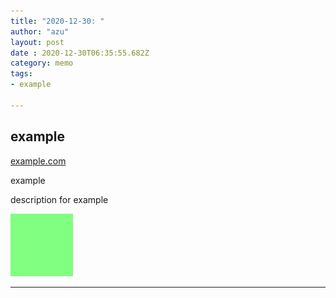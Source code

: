 ```yaml
---
title: "2020-12-30: "
author: "azu"
layout: post
date : 2020-12-30T06:35:55.682Z
category: memo
tags:
- example

---
```

<!-- generated by hubmemo -->
## example
[example.com](https://example.com "example")
<p class="item-tags"><span class="item-tag">example</span></p>

description for example

![](https://raw.githubusercontent.com/azu/hubmemo-sandbox/master/data/2020/12/img/img.png)

----
